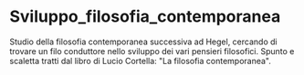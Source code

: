 # Sviluppo_filosofia_contemporanea
Studio della filosofia contemporanea successiva ad Hegel, cercando di trovare un filo conduttore nello sviluppo dei vari pensieri filosofici. Spunto e scaletta tratti dal libro di Lucio Cortella: "La filosofia contemporanea".
